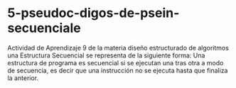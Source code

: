 # 5-pseudoc-digos-de-psein-secuenciale
Actividad de Aprendizaje 9 de la materia diseño estructurado de algoritmos
una Estructura Secuencial se representa de la siguiente forma: Una estructura de programa es secuencial si se ejecutan una tras otra a modo de secuencia, es decir que una instrucción no se ejecuta hasta que finaliza la anterior.
